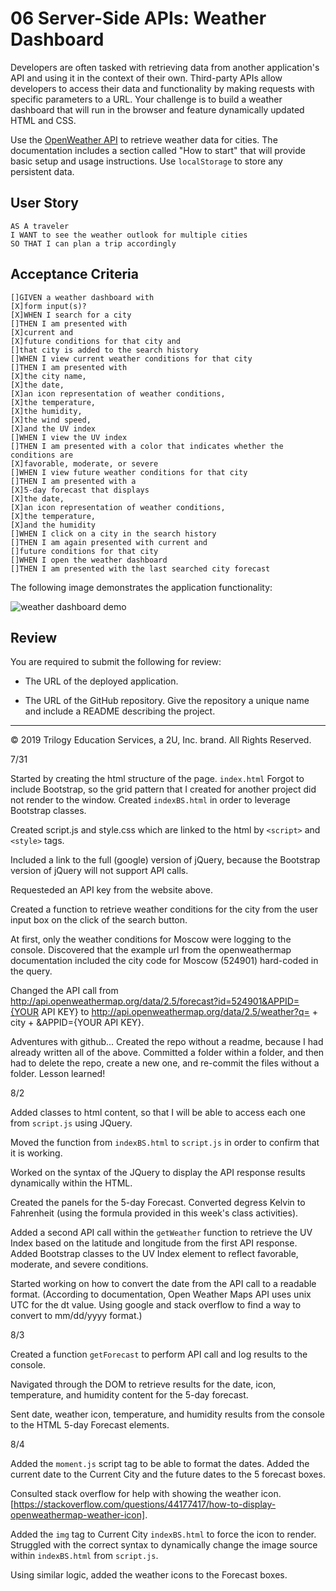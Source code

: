 # 06 Server-Side APIs: Weather Dashboard

Developers are often tasked with retrieving data from another application's API and using it in the context of their own. Third-party APIs allow developers to access their data and functionality by making requests with specific parameters to a URL. Your challenge is to build a weather dashboard that will run in the browser and feature dynamically updated HTML and CSS.

Use the [OpenWeather API](https://openweathermap.org/api) to retrieve weather data for cities. The documentation includes a section called "How to start" that will provide basic setup and usage instructions. Use `localStorage` to store any persistent data.

## User Story

```
AS A traveler
I WANT to see the weather outlook for multiple cities
SO THAT I can plan a trip accordingly
```

## Acceptance Criteria

```
[]GIVEN a weather dashboard with 
[X]form input(s)?
[X]WHEN I search for a city
[]THEN I am presented with 
[X]current and 
[X]future conditions for that city and 
[]that city is added to the search history
[]WHEN I view current weather conditions for that city
[]THEN I am presented with 
[X]the city name, 
[X]the date, 
[X]an icon representation of weather conditions, 
[X]the temperature, 
[X]the humidity, 
[X]the wind speed, 
[X]and the UV index
[]WHEN I view the UV index
[]THEN I am presented with a color that indicates whether the conditions are 
[X]favorable, moderate, or severe
[]WHEN I view future weather conditions for that city
[]THEN I am presented with a 
[X]5-day forecast that displays 
[X]the date, 
[X]an icon representation of weather conditions, 
[X]the temperature, 
[X]and the humidity
[]WHEN I click on a city in the search history
[]THEN I am again presented with current and 
[]future conditions for that city
[]WHEN I open the weather dashboard
[]THEN I am presented with the last searched city forecast
```

The following image demonstrates the application functionality:

![weather dashboard demo](./Assets/06-server-side-apis-homework-demo.png)

## Review

You are required to submit the following for review:

* The URL of the deployed application.

* The URL of the GitHub repository. Give the repository a unique name and include a README describing the project.

- - -
© 2019 Trilogy Education Services, a 2U, Inc. brand. All Rights Reserved.

7/31

Started by creating the html structure of the page. `index.html`
Forgot to include Bootstrap, so the grid pattern that I created for another project did not render to the window.
Created `indexBS.html` in order to leverage Bootstrap classes.

Created script.js and style.css which are linked to the html by `<script>` and `<style>` tags.

Included a link to the full (google) version of jQuery, because the Bootstrap version of jQuery will not support API calls.

Requesteded an API key from the website above.

Created a function to retrieve weather conditions for the city from the user input box on the click of the search button.

At first, only the weather conditions for Moscow were logging to the console.  Discovered that the example url from the openweathermap documentation included the city code for Moscow (524901) hard-coded in the query.

Changed the API call from http://api.openweathermap.org/data/2.5/forecast?id=524901&APPID={YOUR API KEY} to http://api.openweathermap.org/data/2.5/weather?q= + city + &APPID={YOUR API KEY}.

Adventures with github...
Created the repo without a readme, because I had already written all of the above.  Committed a folder within a folder, and then had to delete the repo, create a new one, and re-commit the files without a folder.  Lesson learned!

8/2

Added classes to html content, so that I will be able to access each one from `script.js` using JQuery.

Moved the function from `indexBS.html` to `script.js` in order to confirm that it is working.

Worked on the syntax of the JQuery to display the API response results dynamically within the HTML.

Created the panels for the 5-day Forecast.  Converted degress Kelvin to Fahrenheit (using the formula provided in this week's class activities).

Added a second API call within the `getWeather` function to retrieve the UV Index based on the latitude and longitude from the first API response. Added Bootstrap classes to the UV Index element to reflect favorable, moderate, and severe conditions.

Started working on how to convert the date from the API call to a readable format. (According to documentation, Open Weather Maps API uses unix UTC for the dt value.  Using google and stack overflow to find a way to convert to mm/dd/yyyy format.)

8/3

Created a function `getForecast` to perform API call and log results to the console.

Navigated through the DOM to retrieve results for the date, icon, temperature, and humidity content for the 5-day forecast.

Sent date, weather icon, temperature, and humidity results from the console to the HTML 5-day Forecast elements.

8/4

Added the `moment.js` script tag to be able to format the dates.
Added the current date to the Current City and the future dates to the 5 forecast boxes.

Consulted stack overflow for help with showing the weather icon.
[https://stackoverflow.com/questions/44177417/how-to-display-openweathermap-weather-icon].

Added the `img` tag to Current City `indexBS.html` to force the icon to render. Struggled with the correct syntax to dynamically change the image source within `indexBS.html` from `script.js`.

Using similar logic, added the weather icons to the Forecast boxes.